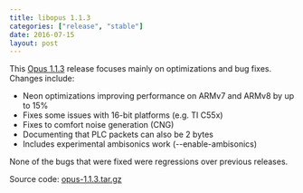 ```yaml
---
title: libopus 1.1.3
categories: ["release", "stable"]
date: 2016-07-15
layout: post
---
```


This [Opus 1.1.3](http://downloads.xiph.org/releases/opus/opus-1.1.3.tar.gz) release focuses mainly on
optimizations and bug fixes. Changes include:

- Neon optimizations improving performance on ARMv7 and ARMv8 by up to 15%
- Fixes some issues with 16-bit platforms (e.g. TI C55x)
- Fixes to comfort noise generation (CNG)
- Documenting that PLC packets can also be 2 bytes
- Includes experimental ambisonics work (--enable-ambisonics)

None of the bugs that were fixed were regressions over previous releases.

Source code: [opus-1.1.3.tar.gz](http://downloads.xiph.org/releases/opus/opus-1.1.3.tar.gz)
